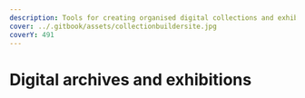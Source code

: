 ```yaml
---
description: Tools for creating organised digital collections and exhibitions
cover: ../.gitbook/assets/collectionbuildersite.jpg
coverY: 491
---
```


# Digital archives and exhibitions

